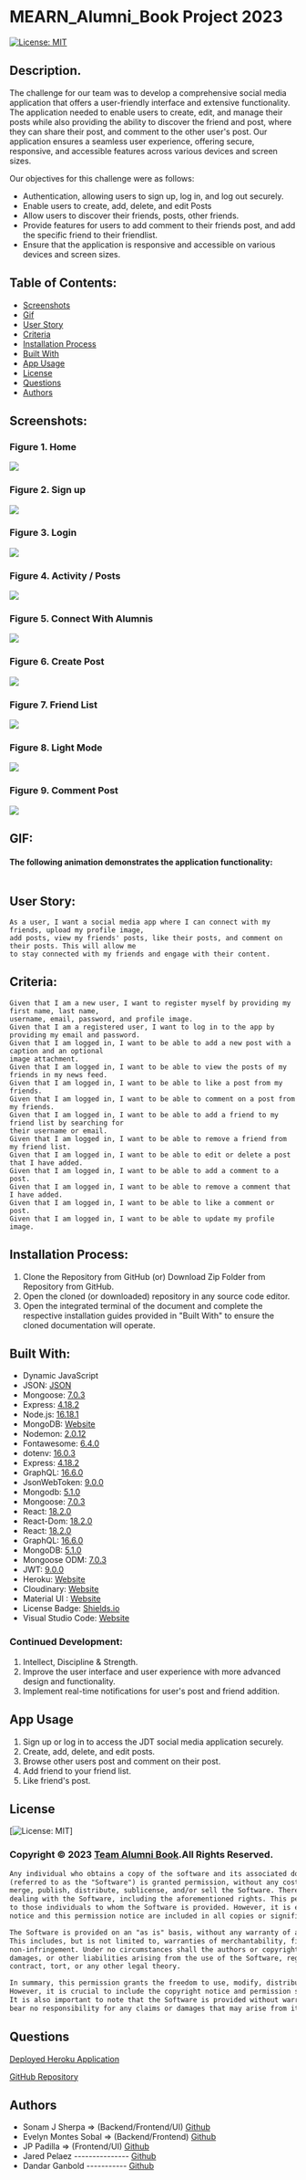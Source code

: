 # MEARN_Alumni_Book Project 2023

[![License: MIT](https://img.shields.io/badge/License-MIT-yellow.svg)](https://opensource.org/licenses/MIT)

## Description.

The challenge for our team was to develop a comprehensive social media application that offers a user-friendly interface and extensive functionality. The application needed to enable users to create, edit, and manage their posts while also providing the ability to discover the friend and post, where they can share their post, and comment to the other user's post. Our application ensures a seamless user experience, offering secure, responsive, and accessible features across various devices and screen sizes.

Our objectives for this challenge were as follows:

- Authentication, allowing users to sign up, log in, and log out securely.
- Enable users to create, add, delete, and edit Posts
- Allow users to discover their friends, posts, other friends.
- Provide features for users to add comment to their friends post, and add the specific friend to their friendlist.
- Ensure that the application is responsive and accessible on various devices and screen sizes.

## Table of Contents:

- [Screenshots](#screenshots)
- [Gif](#gif)
- [User Story](#user-story)
- [Criteria](#criteria)
- [Installation Process](#Installation-Process)
- [Built With](#Built-With)
- [App Usage](#app-usage)
- [License](#License)
- [Questions](#questions)
- [Authors](#Authors)

## Screenshots:

### Figure 1. Home

![](./client/src/assets/images/screenshots/Screenshot%202023-07-24%20at%203.27.57%20PM.png)

### Figure 2. Sign up

![](./client/src/assets/images/screenshots/signup.png)

### Figure 3. Login

![](./client/src/assets/images/screenshots/login.png)

### Figure 4. Activity / Posts

![](./client/src/assets/images/screenshots/activity.png)

### Figure 5. Connect With Alumnis

![](./client/src/assets/images/screenshots/Connect_Alumnis.png)

### Figure 6. Create Post

![](./client/src/assets/images/screenshots/createpost.png)

### Figure 7. Friend List

![](./client/src/assets/images/screenshots/friendlist.png)

### Figure 8. Light Mode

![](./client/src/assets/images/screenshots/lightmode.png)

### Figure 9. Comment Post

![](./client/src/assets/images/screenshots/activity_post.png)

## GIF:

#### The following animation demonstrates the application functionality:

![]()

## User Story:

```
As a user, I want a social media app where I can connect with my friends, upload my profile image,
add posts, view my friends' posts, like their posts, and comment on their posts. This will allow me
to stay connected with my friends and engage with their content.

```

## Criteria:

```
Given that I am a new user, I want to register myself by providing my first name, last name,
username, email, password, and profile image.
Given that I am a registered user, I want to log in to the app by providing my email and password.
Given that I am logged in, I want to be able to add a new post with a caption and an optional
image attachment.
Given that I am logged in, I want to be able to view the posts of my friends in my news feed.
Given that I am logged in, I want to be able to like a post from my friends.
Given that I am logged in, I want to be able to comment on a post from my friends.
Given that I am logged in, I want to be able to add a friend to my friend list by searching for
their username or email.
Given that I am logged in, I want to be able to remove a friend from my friend list.
Given that I am logged in, I want to be able to edit or delete a post that I have added.
Given that I am logged in, I want to be able to add a comment to a post.
Given that I am logged in, I want to be able to remove a comment that I have added.
Given that I am logged in, I want to be able to like a comment or post.
Given that I am logged in, I want to be able to update my profile image.
```

## Installation Process:

1. Clone the Repository from GitHub (or) Download Zip Folder from Repository from GitHub.
2. Open the cloned (or downloaded) repository in any source code editor.
3. Open the integrated terminal of the document and complete the respective installation guides provided in "Built With" to ensure the cloned documentation will operate.

## Built With:

- Dynamic JavaScript
- JSON: [JSON](https://www.npmjs.com/package/json)
- Mongoose: [7.0.3](https://www.npmjs.com/package/mongoose)
- Express: [4.18.2](https://www.npmjs.com/package/express)
- Node.js: [16.18.1](https://nodejs.org/en/blog/release/v16.18.1/)
- MongoDB: [Website](https://www.mongodb.com/)
- Nodemon: [2.0.12](https://www.npmjs.com/package/nodemon/v/2.0.12)
- Fontawesome: [6.4.0](https://www.npmjs.com/package/@fortawesome/)
- dotenv: [16.0.3](https://www.npmjs.com/package/dotenv)
- Express: [4.18.2](https://www.npmjs.com/package/express)
- GraphQL: [16.6.0](https://www.npmjs.com/package/graphql)
- JsonWebToken: [9.0.0](https://www.npmjs.com/package/jsonwebtoken)
- Mongodb: [5.1.0](https://www.npmjs.com/package/mongodb)
- Mongoose: [7.0.3](https://www.npmjs.com/package/mongoose)
- React: [18.2.0](https://www.npmjs.com/package/react)
- React-Dom: [18.2.0](https://www.npmjs.com/package/react-dom)
- React: [18.2.0](https://reactjs.org)
- GraphQL: [16.6.0](https://graphql.org)
- MongoDB: [5.1.0](https://www.mongodb.com)
- Mongoose ODM: [7.0.3](https://mongoosejs.com)
- JWT: [9.0.0](https://jwt.io)
- Heroku: [Website](https://www.heroku.com/platform)
- Cloudinary: [Website](https://cloudinary.com/)
- Material UI : [Website](https://mui.com/material-ui/)
- License Badge: [Shields.io](https://shields.io/)
- Visual Studio Code: [Website](https://code.visualstudio.com/)

### Continued Development:

1. Intellect, Discipline & Strength.
2. Improve the user interface and user experience with more advanced design and functionality.
3. Implement real-time notifications for user's post and friend addition.

## App Usage

1. Sign up or log in to access the JDT social media application securely.
2. Create, add, delete, and edit posts.
3. Browse other users post and comment on their post.
4. Add friend to your friend list.
5. Like friend's post.

## License

[![License: MIT](https://img.shields.io/badge/License-MIT-yellow.svg)]

### Copyright © 2023 [Team Alumni Book](https://github.com/sonam-git/MEARN_Alumni_Book).All Rights Reserved.

```md
Any individual who obtains a copy of the software and its associated documentation files
(referred to as the "Software") is granted permission, without any cost, to use, copy, modify,
merge, publish, distribute, sublicense, and/or sell the Software. There are no restrictions on
dealing with the Software, including the aforementioned rights. This permission is also extended
to those individuals to whom the Software is provided. However, it is essential that the copyright
notice and this permission notice are included in all copies or significant portions of the Software.

The Software is provided on an "as is" basis, without any warranty of any kind, whether expressed or implied.
This includes, but is not limited to, warranties of merchantability, fitness for a particular purpose, and
non-infringement. Under no circumstances shall the authors or copyright holders be held liable for any claim,
damages, or other liabilities arising from the use of the Software, regardless of whether it is an action of
contract, tort, or any other legal theory.

In summary, this permission grants the freedom to use, modify, distribute, and sell the Software without charge.
However, it is crucial to include the copyright notice and permission statement when distributing the Software.
It is also important to note that the Software is provided without warranties, and the authors or copyright holders
bear no responsibility for any claims or damages that may arise from its use.
```

## Questions

[Deployed Heroku Application](link)

[GitHub Repository](https://github.com/sonam-git/MEARN_Alumni_Book)

## Authors

- Sonam J Sherpa => (Backend/Frontend/UI) [Github](https://github.com/sonam-git)
- Evelyn Montes Sobal => (Backend/Frontend) [Github](https://github.com/EvelynMS1)
- JP Padilla => (Frontend/UI) [Github](https://github.com/jayP308)
- Jared Pelaez --------------- [Github](https://github.com/jaredpel)
- Dandar Ganbold ----------- [Github](https://github.com/Daganbold)
